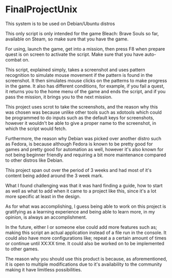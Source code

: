 # FinalProjectUnix

This system is to be used on Debian/Ubuntu distros

This only script is only intended for the game Bleach: Brave Souls so far, available on Steam, so make sure that you have the game.

For using, launch the game, get into a mission, then press F8 when prepare quest is on screen to activate the script.
Make sure that you have auto-combat on.

This script, explained simply, takes a screenshot and uses pattern recognition to simulate mouse movement if the pattern is found in the screenshot. It then simulates mouse clicks on the patterns to make progress in the game.
It also has different conditions, for example, if you fail a quest, it returns you to the home menu of the game and ends the script, and if you pass the mission, it brings you to the next mission.

This project uses scrot to take the screenshots, and the reason why this was chosen was because unlike other tools such as xdotools which could be programmed to do inputs such as the default keys for screenshots, however it wouldn't be able to give a proper name
to the screenshot, in which the script would fetch.

Furthermore, the reason why Debian was picked over another distro such as Fedora, is because although Fedora is known to be pretty good for games and pretty good for automation as well, however it's also known for not being beginner friendly and requiring a bit more
maintenance compared to other distros like Debian.

This project span out over the period of 3 weeks and had most of it's content being added around the 3 week mark.

What I found challenging was that it was hard finding a guide, how to start as well as what to add when it came to a project like this, since it's a lot more specific at least in the design.

As for what was accomplishing, I guess being able to work on this project is gratifying as a learning experience and being able to learn more, in my opinion, is always an accomplishment.

In the future, either I or someone else could add more features such as; making this script an actual application instead of a file run in the console. It could also have more configurations like; repeat a a certain amount of times or continue until XX:XX time. It
could also be worked on to be implemented to other games.

The reason why you should use this product is because, as aforementioned, it is open to multiple modifications due to it's availability to the community making it have limitless possibilities.
